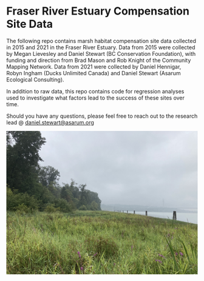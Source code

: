 # Fraser River Estuary Compensation Site Data

The following repo contains marsh habitat compensation site data collected in 2015 and 2021 in the Fraser River Estuary. Data from 2015 were collected by Megan Lievesley and Daniel Stewart (BC Conservation Foundation), with funding and direction from Brad Mason and Rob Knight of the Community Mapping Network. Data from 2021 were collected by Daniel Hennigar, Robyn Ingham (Ducks Unlimited Canada) and Daniel Stewart (Asarum Ecological Consulting).

In addition to raw data, this repo contains code for regression analyses used to investigate what factors lead to the success of these sites over time. 

Should you have any questions, please feel free to reach out to the research lead @ daniel.stewart@asarum.org

![Image of marsh](https://github.com/dhennigar/CompSites/blob/de8d638ebe9e88849f71cb2d1e7dd821af2ed1e3/IMG_4764.jpg)

